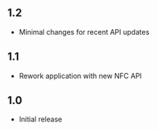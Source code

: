 ## 1.2
 - Minimal changes for recent API updates

## 1.1
 - Rework application with new NFC API

## 1.0
 - Initial release
